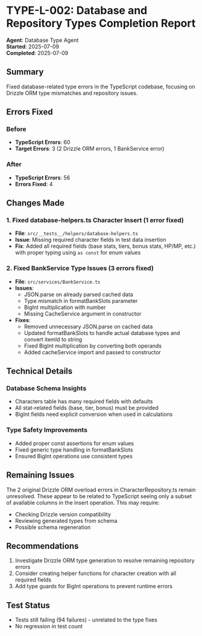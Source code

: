 # TYPE-L-002: Database and Repository Types Completion Report

**Agent**: Database Type Agent  
**Started**: 2025-07-09  
**Completed**: 2025-07-09  

## Summary

Fixed database-related type errors in the TypeScript codebase, focusing on Drizzle ORM type mismatches and repository issues.

## Errors Fixed

### Before
- **TypeScript Errors**: 60
- **Target Errors**: 3 (2 Drizzle ORM errors, 1 BankService error)

### After  
- **TypeScript Errors**: 56
- **Errors Fixed**: 4

## Changes Made

### 1. Fixed database-helpers.ts Character Insert (1 error fixed)
- **File**: `src/__tests__/helpers/database-helpers.ts`
- **Issue**: Missing required character fields in test data insertion
- **Fix**: Added all required fields (base stats, tiers, bonus stats, HP/MP, etc.) with proper typing using `as const` for enum values

### 2. Fixed BankService Type Issues (3 errors fixed)
- **File**: `src/services/BankService.ts`
- **Issues**:
  - JSON.parse on already parsed cached data
  - Type mismatch in formatBankSlots parameter
  - BigInt multiplication with number
  - Missing CacheService argument in constructor
- **Fixes**:
  - Removed unnecessary JSON.parse on cached data
  - Updated formatBankSlots to handle actual database types and convert itemId to string
  - Fixed BigInt multiplication by converting both operands
  - Added cacheService import and passed to constructor

## Technical Details

### Database Schema Insights
- Characters table has many required fields with defaults
- All stat-related fields (base, tier, bonus) must be provided
- BigInt fields need explicit conversion when used in calculations

### Type Safety Improvements
- Added proper const assertions for enum values
- Fixed generic type handling in formatBankSlots
- Ensured BigInt operations use consistent types

## Remaining Issues

The 2 original Drizzle ORM overload errors in CharacterRepository.ts remain unresolved. These appear to be related to TypeScript seeing only a subset of available columns in the insert operation. This may require:
- Checking Drizzle version compatibility
- Reviewing generated types from schema
- Possible schema regeneration

## Recommendations

1. Investigate Drizzle ORM type generation to resolve remaining repository errors
2. Consider creating helper functions for character creation with all required fields
3. Add type guards for BigInt operations to prevent runtime errors

## Test Status
- Tests still failing (94 failures) - unrelated to the type fixes
- No regression in test count